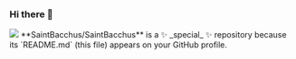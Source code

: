 ### Hi there 👋

<img src="https://github-readme-stats.vercel.app/api?username=SaintBacchus&count_private=true&show_icons=true" />
**SaintBacchus/SaintBacchus** is a ✨ _special_ ✨ repository because its `README.md` (this file) appears on your GitHub profile.
